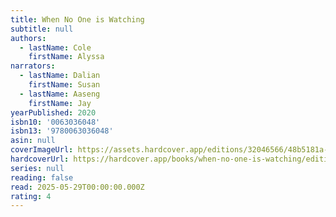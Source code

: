 ```yaml
---
title: When No One is Watching
subtitle: null
authors:
  - lastName: Cole
    firstName: Alyssa
narrators:
  - lastName: Dalian
    firstName: Susan
  - lastName: Aaseng
    firstName: Jay
yearPublished: 2020
isbn10: '0063036048'
isbn13: '9780063036048'
asin: null
coverImageUrl: https://assets.hardcover.app/editions/32046566/48b5181a-ea1d-41ff-af63-73c6b5aaa268.jpg
hardcoverUrl: https://hardcover.app/books/when-no-one-is-watching/editions/32046566
series: null
reading: false
read: 2025-05-29T00:00:00.000Z
rating: 4
---
```

